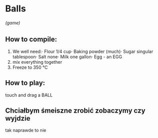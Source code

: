 # Balls

###### (game)

## How to compile:

1. We well need:· Flour 1/4 cup· Baking powder (much)· Sugar singular tablespoon· Salt none· Milk one gallon· Egg - an EGG
2. mix everything together
3. Freeze to 350 °C

## How to play:

 touch and drag a BALL

## Chciałbym śmeiszne zrobić zobaczymy czy wyjdzie

tak naprawde to nie

